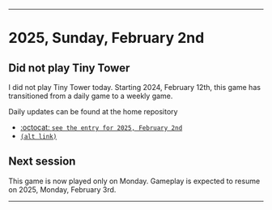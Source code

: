 
***

# 2025, Sunday, February 2nd

## Did not play Tiny Tower

<!-- TODO: For each weekly entry, make sure the date is correct. The day of the week should be modified in 4 places !-->

I did not play Tiny Tower today. Starting 2024, February 12th, this game has transitioned from a daily game to a weekly game.

Daily updates can be found at the home repository

- [:octocat: `see the entry for 2025, February 2nd`](https://github.com/seanpm2001/SeansLifeArchive_Images_TinyTower/tree/master/tiny%20tower/2025/02_February/02/) 
- [`(alt link)`](/tiny%20tower/2025/02_February/02/)

## Next session

This game is now played only on Monday. Gameplay is expected to resume on 2025, Monday, February 3rd.

***
